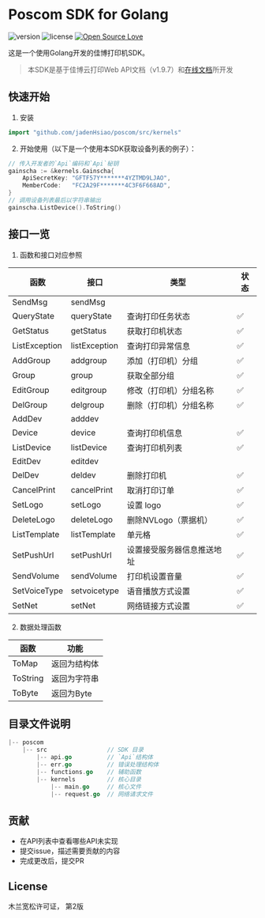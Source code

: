 # Poscom SDK for Golang

![version](https://img.shields.io/badge/version-v1-green)
![license](https://img.shields.io/badge/license-MulanPSL--2.0-blue)
[![Open Source Love](https://badges.frapsoft.com/os/v1/open-source.svg?v=103)](https://github.com/ellerbrock/open-source-badges/)

这是一个使用Golang开发的佳博打印机SDK。
> 本SDK是基于佳博云打印Web API文档（v1.9.7）和[在线文档](https://dev.poscom.cn/docs)所开发

## 快速开始

1. 安装

````go
import "github.com/jadenHsiao/poscom/src/kernels"
````
2. 开始使用（以下是一个使用本SDK获取设备列表的例子）：
````go
// 传入开发者的`Api`编码和`Api`秘钥
gainscha := &kernels.Gainscha{
    ApiSecretKey: "GFTF57Y*******4YZTMD9LJAO",
    MemberCode:   "FC2A29F*******4C3F6F668AD",
}
// 调用设备列表最后以字符串输出
gainscha.ListDevice().ToString()
````

## 接口一览


1. 函数和接口对应参照

| 函数  | 接口  | 类型  | 状态  |
|-----|-----|-----|-----|
| SendMsg | sendMsg |  |  |
| QueryState | queryState | 查询打印任务状态 | ✅ |
| GetStatus | getStatus | 获取打印机状态 | ✅ |
| ListException | listException | 查询打印异常信息 | ✅ |
| AddGroup | addgroup | 添加（打印机）分组 | ✅ |
| Group | group | 获取全部分组 | ✅ |
| EditGroup | editgroup | 修改（打印机）分组名称 | ✅ |
| DelGroup | delgroup | 删除（打印机）分组名称 | ✅ |
| AddDev | adddev |  |  |
| Device | device | 查询打印机信息 | ✅ |
| ListDevice | listDevice | 查询打印机列表 | ✅ |
| EditDev | editdev |  |  |
| DelDev | deldev | 删除打印机 | ✅ |
| CancelPrint | cancelPrint | 取消打印订单 | ✅ |
| SetLogo | setLogo | 设置 logo | ✅ |
| DeleteLogo | deleteLogo | 删除NVLogo（票据机） | ✅ |
| ListTemplate | listTemplate | 单元格 | ✅ |
| SetPushUrl | setPushUrl | 设置接受服务器信息推送地址 | ✅ |
| SendVolume | sendVolume | 打印机设置音量 | ✅ |
| SetVoiceType | setvoicetype | 语音播放方式设置 | ✅ |
| SetNet | setNet | 网络链接方式设置 | ✅ |

2. 数据处理函数

| 函数  | 功能  |  
|-----|-----|
| ToMap|返回为结构体|
| ToString|返回为字符串|
| ToByte|返回为Byte|

## 目录文件说明

````go
|-- poscom  
    |-- src                 // SDK 目录
        |-- api.go          // `Api`结构体
        |-- err.go          // 错误处理结构体
        |-- functions.go    // 辅助函数
        |-- kernels         // 核心目录
            |-- main.go     // 核心文件
            |-- request.go  // 网络请求文件
````

## 贡献
* 在API列表中查看哪些API未实现
* 提交issue，描述需要贡献的内容
* 完成更改后，提交PR

## License
木兰宽松许可证， 第2版
